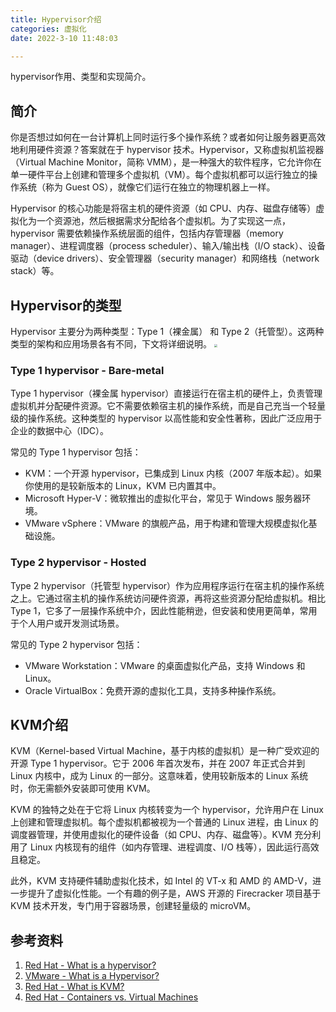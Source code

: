 ```yaml
---
title: Hypervisor介绍
categories: 虚拟化
date: 2022-3-10 11:48:03

---
```


hypervisor作用、类型和实现简介。

<!--more-->

## 简介

你是否想过如何在一台计算机上同时运行多个操作系统？或者如何让服务器更高效地利用硬件资源？答案就在于 hypervisor 技术。Hypervisor，又称虚拟机监视器（Virtual Machine Monitor，简称 VMM），是一种强大的软件程序，它允许你在单一硬件平台上创建和管理多个虚拟机（VM）。每个虚拟机都可以运行独立的操作系统（称为 Guest OS），就像它们运行在独立的物理机器上一样。

Hypervisor 的核心功能是将宿主机的硬件资源（如 CPU、内存、磁盘存储等）虚拟化为一个资源池，然后根据需求分配给各个虚拟机。为了实现这一点，hypervisor 需要依赖操作系统层面的组件，包括内存管理器（memory manager）、进程调度器（process scheduler）、输入/输出栈（I/O stack）、设备驱动（device drivers）、安全管理器（security manager）和网络栈（network stack）等。


## Hypervisor的类型

Hypervisor 主要分为两种类型：Type 1（裸金属） 和 Type 2（托管型）。这两种类型的架构和应用场景各有不同，下文将详细说明。
<img src="https://weiblog-1252613377.cos.ap-chengdu.myqcloud.com/03101021997.png" style="zoom: 33%;" />

### Type 1 hypervisor - Bare-metal

Type 1 hypervisor（裸金属 hypervisor）直接运行在宿主机的硬件上，负责管理虚拟机并分配硬件资源。它不需要依赖宿主机的操作系统，而是自己充当一个轻量级的操作系统。这种类型的 hypervisor 以高性能和安全性著称，因此广泛应用于企业的数据中心（IDC）。

常见的 Type 1 hypervisor 包括： 
- KVM：一个开源 hypervisor，已集成到 Linux 内核（2007 年版本起）。如果你使用的是较新版本的 Linux，KVM 已内置其中。
- Microsoft Hyper-V：微软推出的虚拟化平台，常见于 Windows 服务器环境。
- VMware vSphere：VMware 的旗舰产品，用于构建和管理大规模虚拟化基础设施。


### Type 2 hypervisor - Hosted

Type 2 hypervisor（托管型 hypervisor）作为应用程序运行在宿主机的操作系统之上。它通过宿主机的操作系统访问硬件资源，再将这些资源分配给虚拟机。相比 Type 1，它多了一层操作系统中介，因此性能稍逊，但安装和使用更简单，常用于个人用户或开发测试场景。

常见的 Type 2 hypervisor 包括： 
- VMware Workstation：VMware 的桌面虚拟化产品，支持 Windows 和 Linux。
- Oracle VirtualBox：免费开源的虚拟化工具，支持多种操作系统。


## KVM介绍

KVM（Kernel-based Virtual Machine，基于内核的虚拟机）是一种广受欢迎的开源 Type 1 hypervisor。它于 2006 年首次发布，并在 2007 年正式合并到 Linux 内核中，成为 Linux 的一部分。这意味着，使用较新版本的 Linux 系统时，你无需额外安装即可使用 KVM。

KVM 的独特之处在于它将 Linux 内核转变为一个 hypervisor，允许用户在 Linux 上创建和管理虚拟机。每个虚拟机都被视为一个普通的 Linux 进程，由 Linux 的调度器管理，并使用虚拟化的硬件设备（如 CPU、内存、磁盘等）。KVM 充分利用了 Linux 内核现有的组件（如内存管理、进程调度、I/O 栈等），因此运行高效且稳定。

此外，KVM 支持硬件辅助虚拟化技术，如 Intel 的 VT-x 和 AMD 的 AMD-V，进一步提升了虚拟化性能。一个有趣的例子是，AWS 开源的 Firecracker 项目基于 KVM 技术开发，专门用于容器场景，创建轻量级的 microVM。


## 参考资料

1. [Red Hat - What is a hypervisor?](https://www.redhat.com/en/topics/virtualization/what-is-a-hypervisor)
2. [VMware - What is a Hypervisor?](https://www.vmware.com/topics/glossary/content/hypervisor.html?resource=cat-1299087558#cat-1299087558)
3. [Red Hat - What is KVM?](https://www.redhat.com/en/topics/virtualization/what-is-KVM)
4. [Red Hat - Containers vs. Virtual Machines](https://www.redhat.com/en/topics/containers/containers-vs-vms)